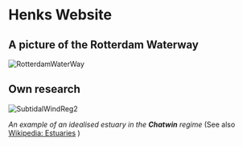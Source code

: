 # Henks Website

## A picture of the Rotterdam Waterway
![RotterdamWaterWay](https://www.portofrotterdam.com/sites/default/files/styles/por_is_content_image/public/nieuwe-waterweg.jpg?itok=SLqT1l12)


## Own research
![SubtidalWindReg2](https://raw.githubusercontent.com/henkjongbloed/henkjongbloed.github.io/main/Reg2.png)

_An example of an idealised estuary in the **Chatwin** regime_ (See also [Wikipedia: Estuaries](https://en.wikipedia.org/wiki/Estuary) )

<!---
You can use the [editor on GitHub](https://github.com/henkjongbloed/henkjongbloed.github.io/edit/main/README.md) to maintain and preview the content for your website in Markdown files.

Whenever you commit to this repository, GitHub Pages will run [Jekyll](https://jekyllrb.com/) to rebuild the pages in your site, from the content in your Markdown files.

### Markdown

Markdown is a lightweight and easy-to-use syntax for styling your writing. It includes conventions for

```markdown
Syntax highlighted code block

# Header 1
## Header 2
### Header 3

- Bulleted
- List

1. Numbered
2. List

**Bold** and _Italic_ and `Code` text

[Link](url) and ![Image](src)
```

For more details see [GitHub Flavored Markdown](https://guides.github.com/features/mastering-markdown/).

### Jekyll Themes

Your Pages site will use the layout and styles from the Jekyll theme you have selected in your [repository settings](https://github.com/henkjongbloed/henkjongbloed.github.io/settings/pages). The name of this theme is saved in the Jekyll `_config.yml` configuration file.

### Support or Contact

Having trouble with Pages? Check out our [documentation](https://docs.github.com/categories/github-pages-basics/) or [contact support](https://support.github.com/contact) and we’ll help you sort it out.
--->
